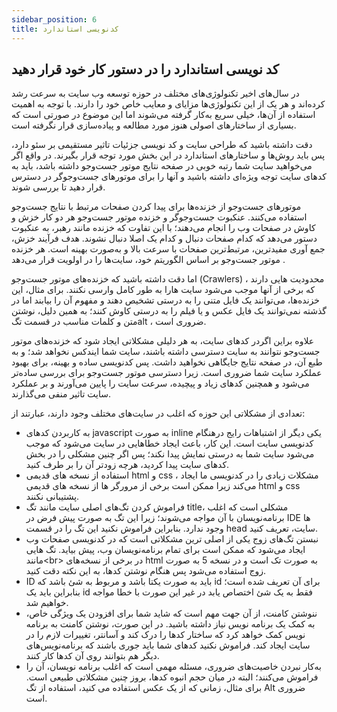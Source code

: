 ```yaml
---
sidebar_position: 6
title: کدنویسی استاندارد
---
```


## کد نویسی استاندارد را در دستور کار خود قرار دهید

در سال‌های اخیر تکنولوژی‌های مختلف در حوزه توسعه وب سایت به سرعت رشد کرده‌اند و هر یک از این تکنولوژی‌ها مزایای و معایب خاص خود را دارند. با توجه به اهمیت استفاده از آن‌ها، خیلی سریع به‌کار گرفته می‌شوند اما این موضوع در صورتی است که بسیاری از ساختارهای اصولی هنوز مورد مطالعه و پیاده‌سازی قرار نگرفته است.

دقت داشته باشید که طراحی سایت و کد نویسی جزئیات تاثیر مستقیمی بر سئو دارد، پس باید روش‌ها و ساختارهای استاندارد در این بخش مورد توجه قرار بگیرند. در واقع اگر می‌خواهید سایت شما رتبه خوبی در صفحه نتایج موتور جست‌وجو داشته باشد، باید به کدهای سایت توجه ویژه‌ای داشته باشید و آنها را برای موتورهای جست‌وجوگر در دسترس قرار دهید تا بررسی شوند.

موتورهای جست‌و‌جو از خزنده‌ها برای پیدا کردن صفحات مرتبط با نتایج جست‌و‌جو استفاده می‌کنند. عنکبوت جست‌و‌جوگر و خزنده موتور جست‌وجو هر دو کار خزش و کاوش در صفحات وب را انجام می‌دهند؛ با این تفاوت که خزنده مانند رهبر، به عنکبوت دستور می‌دهد که کدام صفحات دنبال و کدام یک اصلا دنبال نشوند. هدف فرآیند خزش، جمع آوری مفیدترین، مرتبط‌ترین صفحات با سرعت بالا و به‌صورت بهینه است. هر خزنده موتور جست‌وجو بر اساس الگوریتم خود، سایت‌ها را در اولویت قرار می‌دهد .

اما دقت داشته باشید که خزنده‌های موتور جست‌وجو (Crawlers) ، محدودیت هایی دارند که برخی از آنها موجب می‌شود سایت هارا به طور کامل وارسی نکنند. برای مثال، این خزنده‌ها، می‌توانند یک فایل متنی را به درستی تشخیص دهند و مفهوم آن را بیابند اما در گذشته نمی‌توانند یک فایل عکس و یا فیلم را به درستی کاوش کنند؛ به همین دلیل، نوشتن متن و کلمات مناسب در قسمت تگalt ، ضروری است.

علاوه براین اگردر کدهای سایت، به هر دلیلی مشکلاتی ایجاد شود که خزنده‌های موتور جست‌وجو نتوانند به سایت دسترسی داشته باشند، سایت شما ایندکس نخواهد شد؛ و به طبع آن، در صفحه نتایج جایگاهی نخواهید داشت. پس کدنویسی ساده و بهینه، برای بهبود عملکرد سایت شما ضروری است. زیرا دسترسی موتور جست‌وجو برای بررسی ساده‌تر می‌شود و همچنین کدهای زیاد و پیچیده، سرعت سایت را پایین می‌آورند و بر عملکرد سایت تاثیر منفی می‌گذارند.

تعدادی از مشکلاتی این حوزه که اغلب در سایت‌های مختلف وجود دارند، عبارتند از:

-   به کاربردن کدهای javascript به صورت inline یکی دیگر از اشتباهات رایج درهنگام کدنویسی سایت است. این کار، باعث ایجاد خطاهایی در سایت می‌شود که موجب می‌شود سایت شما به درستی نمایش پیدا نکند؛ پس اگر چنین مشکلی را در بخش کدهای سایت پیدا کردید، هرچه زودتر آن را بر طرف کنید.
-   استفاده از نسخه های قدیمی html و css ، مشکلات زیادی را در کدنویسی ما ایجاد می‌کند زیرا ممکن است برخی از مرورگر ها از نسخه های قدیمی html و css پشتیبانی نکنند.
-   فراموش کردن تگ‌های اصلی سایت مانند تگ title، مشکلی است که اغلب برنامه‌نویسان با آن مواجه می‌شوند؛ زیرا این تگ به صورت پیش فرض در IDE ها وجود ندارد. بنابراین فراموش نکنید این تگ را در قسمت head سایت، تعریف کنید.
-   نبستن تگ‌های زوج یکی از اصلی ترین مشکلاتی است که در کدنویسی صفحات وب ایجاد می‌شود که ممکن است برای تمام برنامه‌نویسان وب، پیش بیاید. تگ هایی مانند\<br\> در برخی از نسخه‌های html به صورت تک است و در نسخه 5 به صورت زوج استفاده می‌شود پس هنگام نوشتن کدها، به این نکته دقت کنید.
-   ID باید به صورت یکتا باشد و مربوط به شئ باشد که id برای آن تعریف شده است؛ بنابراین باید یک id فقط به یک شئ اختصاص یابد در غیر این صورت با خطا مواجه خواهیم شد.
-   ننوشتن کامنت، از آن جهت مهم است که شاید شما برای افزودن یک ویژگی خاص، به کمک یک برنامه نویس نیاز داشته باشید. در این صورت، نوشتن کامنت به برنامه نویس کمک خواهد کرد که ساختار کدها را درک کند و آسانتر، تغییرات لازم را در سایت ایجاد کند. فراموش نکنید کدهای شما باید جوری باشند که برنامه‌نویس‌های دیگر هم بتوانند روی آن کدها کار کنند.
-   به‌کار نبردن خاصیت‌های ضروری، مسئله مهمی است که اغلب برنامه نویسان، آن را فراموش می‌کنند؛ البته در میان حجم انبوه کدها، بروز چنین مشکلاتی طبیعی است. برای مثال، زمانی که از یک عکس استفاده می کنید، استفاده از تگ Alt ضروری است.
